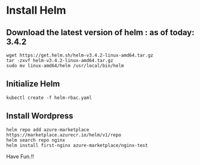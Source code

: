 # Install Helm

## Download the latest version of helm : as of today: 3.4.2
```
wget https://get.helm.sh/helm-v3.4.2-linux-amd64.tar.gz
tar -zxvf helm-v3.4.2-linux-amd64.tar.gz
sudo mv linux-amd64/helm /usr/local/bin/helm
```

## Initialize Helm
```
kubectl create -f helm-rbac.yaml
```

## Install Wordpress
```
helm repo add azure-marketplace https://marketplace.azurecr.io/helm/v1/repo
helm search repo nginx
helm install first-nginx azure-marketplace/nginx-test
```

Have Fun.!!
